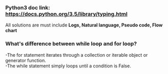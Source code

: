 

### Python3 doc link: https://docs.python.org/3.5/library/typing.html

All solutions are must include <b>Logs, Natural language, Pseudo code, Flow chart</b>

### What's difference between while loop and for loop?<br>
-The for statement iterates through a collection or iterable object or generator function.<br>
-The while statement simply loops until a condition is False.
